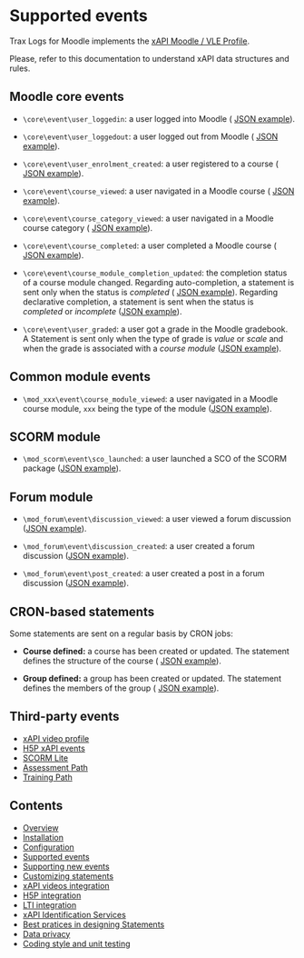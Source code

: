 # Supported events

Trax Logs for Moodle implements the [xAPI Moodle / VLE Profile](http://doc.xapi.fr/profiles/moodle). 

Please, refer to this documentation to understand xAPI data structures and rules.


## Moodle core events

- `\core\event\user_loggedin`: a user logged into Moodle (
    [JSON example](http://doc.xapi.fr/profiles/moodle/events_auth#logged-in)).

- `\core\event\user_loggedout`: a user logged out from Moodle (
    [JSON example](http://doc.xapi.fr/profiles/moodle/events_auth#logged-out)).

- `\core\event\user_enrolment_created`: a user registered to a course (
    [JSON example](http://doc.xapi.fr/profiles/moodle/events_management#user-registered)).

- `\core\event\course_viewed`: a user navigated in a Moodle course (
    [JSON example](http://doc.xapi.fr/profiles/moodle/events_nav#nav-in-course)).

- `\core\event\course_category_viewed`: a user navigated in a Moodle course category (
    [JSON example](http://doc.xapi.fr/profiles/moodle/events_nav#nav-in-course-category)).

- `\core\event\course_completed`: a user completed a Moodle course (
    [JSON example](http://doc.xapi.fr/profiles/moodle/events_comp#course-completed)).

- `\core\event\course_module_completion_updated`: the completion status of a course module changed. Regarding auto-completion, a statement is sent only when the status is *completed* (
    [JSON example](http://doc.xapi.fr/profiles/moodle/events_comp#module-completed)). Regarding declarative completion, a statement is sent when the status is *completed* or *incomplete* ([JSON example](http://doc.xapi.fr/profiles/moodle/events_comp#module-completion-marked)).

- `\core\event\user_graded`: a user got a grade in the Moodle gradebook. A Statement is sent only when the type of grade is *value* or *scale* and when the grade is associated with a *course module* ([JSON example](http://doc.xapi.fr/profiles/moodle/events_result#module-graded)).


## Common module events

- `\mod_xxx\event\course_module_viewed`: a user navigated in a Moodle course module, `xxx` being the type of the module ([JSON example](http://doc.xapi.fr/profiles/moodle/events_nav#nav-in-module)).


## SCORM module

- `\mod_scorm\event\sco_launched`: a user launched a SCO of the SCORM package ([JSON example](http://doc.xapi.fr/profiles/moodle/events_scorm#launched-sco)).


## Forum module

- `\mod_forum\event\discussion_viewed`: a user viewed a forum discussion ([JSON example](http://doc.xapi.fr/profiles/moodle/events_forum#viewed-discussion)).

- `\mod_forum\event\discussion_created`: a user created a forum discussion ([JSON example](http://doc.xapi.fr/profiles/moodle/events_forum#created-discussion)).

- `\mod_forum\event\post_created`: a user created a post in a forum discussion ([JSON example](http://doc.xapi.fr/profiles/moodle/events_forum#created-post)).


## CRON-based statements

Some statements are sent on a regular basis by CRON jobs:

- **Course defined:** a course has been created or updated. The statement defines the structure of the course (
    [JSON example](http://doc.xapi.fr/profiles/moodle/events_management#course-defined)).

- **Group defined:** a group has been created or updated. The statement defines the members of the group (
    [JSON example](http://doc.xapi.fr/profiles/moodle/events_management#group-defined)).



## Third-party events

- [xAPI video profile](vid.md)
- [H5P xAPI events](h5p.md)
- [SCORM Lite](http://doc.xapi.fr/profiles/moodle/events_scormlite)
- [Assessment Path](http://doc.xapi.fr/profiles/moodle/events_assessmentpath)
- [Training Path](http://doc.xapi.fr/profiles/moodle/events_trainingpath)



## Contents

* [Overview](../README.md)
* [Installation](install.md)
* [Configuration](config.md)
* [Supported events](events.md)
* [Supporting new events](extend.md)
* [Customizing statements](custom.md)
* [xAPI videos integration](vid.md)
* [H5P integration](h5p.md)
* [LTI integration](lti.md)
* [xAPI Identification Services](id.md)
* [Best pratices in designing Statements](best-practices.md)
* [Data privacy](privacy.md)
* [Coding style and unit testing](test.md)

